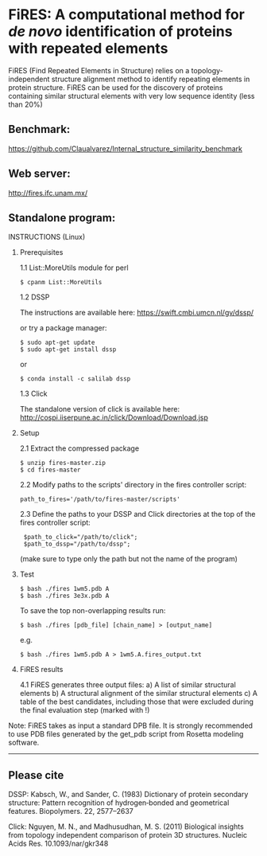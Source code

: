 #               FiRES: A computational method for *de novo* identification of proteins with repeated elements    	#

FiRES (Find Repeated Elements in Structure) relies on a topology-independent structure alignment method to identify repeating elements in protein structure.
FiRES can be used for the discovery of proteins containing similar structural elements with very low
sequence identity (less than 20%)

## Benchmark:
https://github.com/Claualvarez/Internal_structure_similarity_benchmark

## Web server: 
http://fires.ifc.unam.mx/

## Standalone program:
INSTRUCTIONS 
(Linux)

1) Prerequisites

   1.1 List::MoreUtils module for perl
   
       $ cpanm List::MoreUtils
   
   1.2 DSSP
   
     The instructions are available here: https://swift.cmbi.umcn.nl/gv/dssp/
     
     or try a package manager:
 
       $ sudo apt-get update
       $ sudo apt-get install dssp

     or
     
       $ conda install -c salilab dssp

   1.3 Click

      The standalone version of click is available here:
       http://cospi.iiserpune.ac.in/click/Download/Download.jsp


2) Setup

   2.1 Extract the compressed package
      
       $ unzip fires-master.zip
       $ cd fires-master

   2.2 Modify paths to the scripts' directory in the fires controller script:

       path_to_fires='/path/to/fires-master/scripts'

   2.3 Define the paths to your DSSP and Click directories at 
   the top of the fires controller script:
   
        $path_to_click="/path/to/click";
        $path_to_dssp="/path/to/dssp";

   (make sure to type only the path but not the name of the program)

   
3) Test

       $ bash ./fires 1wm5.pdb A
       $ bash ./fires 3e3x.pdb A
       
   To save the top non-overlapping results run:
   
       $ bash ./fires [pdb_file] [chain_name] > [output_name]
       
   e.g.
   
       $ bash ./fires 1wm5.pdb A > 1wm5.A.fires_output.txt

4) FiRES results

   4.1 FiRES generates three output files:
       a) A list of similar structural elements
       b) A structural alignment of the similar structural elements
       c) A table of the best candidates, including those that were 
	 excluded during the final evaluation step (marked with !)
	 

Note: FiRES takes as input a standard DPB file. It is strongly recommended to use
      PDB files generated by the get_pdb script from Rosetta modeling software.

______________________________________________________
## Please cite

DSSP:
Kabsch, W., and Sander, C. (1983) Dictionary of protein secondary structure: Pattern
recognition of hydrogen‐bonded and geometrical features. Biopolymers. 22, 2577–2637

Click:
Nguyen, M. N., and Madhusudhan, M. S. (2011) Biological insights from topology
independent comparison of protein 3D structures. Nucleic Acids Res. 10.1093/nar/gkr348

